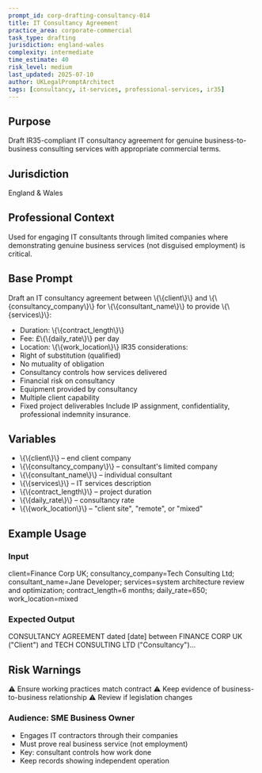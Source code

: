 ```yaml
---
prompt_id: corp-drafting-consultancy-014
title: IT Consultancy Agreement
practice_area: corporate-commercial
task_type: drafting
jurisdiction: england-wales
complexity: intermediate
time_estimate: 40
risk_level: medium
last_updated: 2025-07-10
author: UKLegalPromptArchitect
tags: [consultancy, it-services, professional-services, ir35]
---
```


## Purpose
Draft IR35-compliant IT consultancy agreement for genuine business-to-business consulting services with appropriate commercial terms.

## Jurisdiction
England & Wales

## Professional Context
Used for engaging IT consultants through limited companies where demonstrating genuine business services (not disguised employment) is critical.

## Base Prompt
Draft an IT consultancy agreement between \\{\\{client\\}\\} and \\{\\{consultancy_company\\}\\} for \\{\\{consultant_name\\}\\} to provide \\{\\{services\\}\\}:
- Duration: \\{\\{contract_length\\}\\}
- Fee: £\\{\\{daily_rate\\}\\} per day
- Location: \\{\\{work_location\\}\\}
IR35 considerations:
- Right of substitution (qualified)
- No mutuality of obligation
- Consultancy controls how services delivered
- Financial risk on consultancy
- Equipment provided by consultancy
- Multiple client capability
- Fixed project deliverables
Include IP assignment, confidentiality, professional indemnity insurance.

## Variables
- \\{\\{client\\}\\} – end client company
- \\{\\{consultancy_company\\}\\} – consultant's limited company
- \\{\\{consultant_name\\}\\} – individual consultant
- \\{\\{services\\}\\} – IT services description
- \\{\\{contract_length\\}\\} – project duration
- \\{\\{daily_rate\\}\\} – consultancy rate
- \\{\\{work_location\\}\\} – "client site", "remote", or "mixed"

## Example Usage
### Input
client=Finance Corp UK; consultancy_company=Tech Consulting Ltd; consultant_name=Jane Developer; services=system architecture review and optimization; contract_length=6 months; daily_rate=650; work_location=mixed

### Expected Output
CONSULTANCY AGREEMENT dated [date] between FINANCE CORP UK ("Client") and TECH CONSULTING LTD ("Consultancy")...

## Risk Warnings
⚠️ Ensure working practices match contract
⚠️ Keep evidence of business-to-business relationship
⚠️ Review if legislation changes

### Audience: SME Business Owner
- Engages IT contractors through their companies
- Must prove real business service (not employment)
- Key: consultant controls how work done
- Keep records showing independent operation
